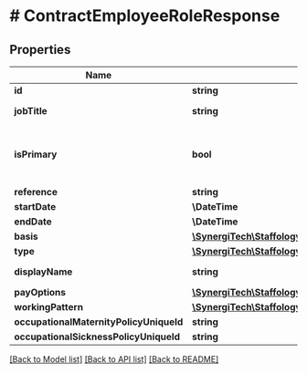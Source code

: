 # # ContractEmployeeRoleResponse

## Properties

Name | Type | Description | Notes
------------ | ------------- | ------------- | -------------
**id** | **string** |  | [optional]
**jobTitle** | **string** | Job Title of the Role | [optional]
**isPrimary** | **bool** | Set to True if this is Primary role of the Employee | [optional]
**reference** | **string** |  | [optional]
**startDate** | **\DateTime** |  | [optional]
**endDate** | **\DateTime** |  | [optional]
**basis** | [**\SynergiTech\Staffology\Model\RoleBasis**](RoleBasis.md) |  | [optional]
**type** | [**\SynergiTech\Staffology\Model\RoleType**](RoleType.md) |  | [optional]
**displayName** | **string** |  | [optional] [readonly]
**payOptions** | [**\SynergiTech\Staffology\Model\ContractPayOptionsBaseResponse**](ContractPayOptionsBaseResponse.md) |  | [optional]
**workingPattern** | [**\SynergiTech\Staffology\Model\ContractWorkingPatternResponse**](ContractWorkingPatternResponse.md) |  | [optional]
**occupationalMaternityPolicyUniqueId** | **string** |  | [optional]
**occupationalSicknessPolicyUniqueId** | **string** |  | [optional]

[[Back to Model list]](../../README.md#models) [[Back to API list]](../../README.md#endpoints) [[Back to README]](../../README.md)
